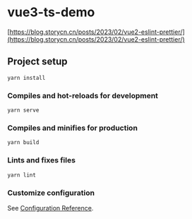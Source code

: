 # vue3-ts-demo

[https://blog.storycn.cn/posts/2023/02/vue2-eslint-prettier/](https://blog.storycn.cn/posts/2023/02/vue2-eslint-prettier/)

## Project setup

```
yarn install
```

### Compiles and hot-reloads for development

```
yarn serve
```

### Compiles and minifies for production

```
yarn build
```

### Lints and fixes files

```
yarn lint
```

### Customize configuration

See [Configuration Reference](https://cli.vuejs.org/config/).
